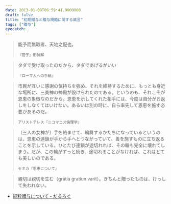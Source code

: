 ```yaml
---
date: 2013-01-08T06:59:41.0000000
draft: false
title: "初期贈与と贈与規範に関する箴言"
tags: ["贈与"]
eyecatch: 
---
```


<blockquote>
<p>能予而無取者、天地之配也。</p><p><small>『管子』形勢解</small></p>

</blockquote>

<blockquote>
<p>タダで受け取ったのだから、タダであげるがいい</p><p><small>『ローマ人への手紙』</small></p>

</blockquote>

<blockquote>
<p>市民が互いに感謝の気持ちを強め、それを維持するために、もっとも身近な場所に、三美神の神殿が設けられたのである。というのも、それこそが恩恵の象徴なのだから。恩恵を示してくれた相手には、今度は自分がお返しをしなくてはいけない。あるいは別の時に、自ら率先して恩恵を施す必要があるのだ。</p><p><small>アリストテレス『ニコマコス倫理学』</small></p>

</blockquote>

<blockquote>
<p>（三人の女神が）手を絡ませて、輪舞するかたちになっているというのは、恩恵の連鎖が手から手へとつながっていて、善を施すものに立ち返ることを示している。ひとたび連鎖が途切れれば、その輪も完全に壊れてしまう。だが、この輪がずっと続き、途切れることがなければ、これはとても美しいのである。</p><p><small>セネカ『恩恵について』</small></p>

</blockquote>

<blockquote>
<p>親切は親切を生む（gratia gratiun varit）。きちんと贈ったものは、けっして失われない。</p>

</blockquote>

<ul>
<li><a href="https://blog.daruyanagi.jp/entry/2012/03/12/235246">&#x7D14;&#x7C8B;&#x8D08;&#x4E0E;&#x306B;&#x3064;&#x3044;&#x3066; - &#x3060;&#x308B;&#x308D;&#x3050;</a></li>
</ul>